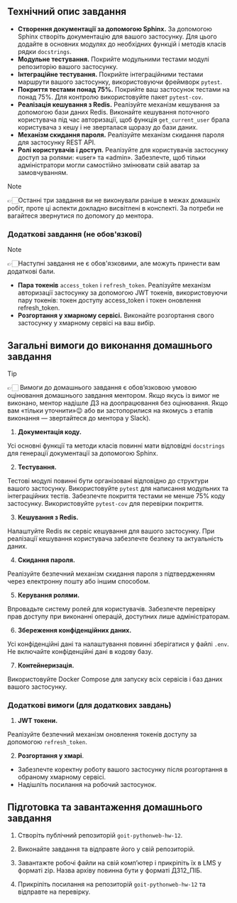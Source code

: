 ## Технічний опис завдання

- **Створення документації за допомогою Sphinx.** За допомогою Sphinx створіть
  документацію для вашого застосунку. Для цього додайте в основних модулях до
  необхідних функцій і методів класів рядки `docstrings`.
- **Модульне тестування.** Покрийте модульними тестами модулі репозиторію вашого
  застосунку.
- **Інтеграційне тестування.** Покрийте інтеграційними тестами маршрути вашого
  застосунку, використовуючи фреймворк `pytest`.
- **Покриття тестами понад 75%.** Покрийте ваш застосунок тестами на понад 75%.
  Для контролю використовуйте пакет `pytest-cov`.
- **Реалізація кешування з Redis.** Реалізуйте механізм кешування за допомогою
  бази даних Redis. Виконайте кешування поточного користувача під час
  авторизації, щоб функція `get_current_user` брала користувача з кешу і не
  зверталася щоразу до бази даних.
- **Механізм скидання пароля.** Реалізуйте механізм скидання пароля для
  застосунку REST API.
- **Ролі користувачів і доступ.** Реалізуйте для користувачів застосунку доступ
  за ролями: «user» та «admin». Забезпечте, щоб тільки адміністратори могли
  самостійно змінювати свій аватар за замовчуванням.

> [!NOTE]
>
> 👉🏻Останні три завдання ви не виконували раніше в межах домашніх робіт, проте
> ці аспекти докладно висвітлені в конспекті. За потреби не вагайтеся звернутися
> по допомогу до ментора.

### Додаткові завдання (не обов'язкові)

> [!NOTE]
>
> 👉🏻Наступні завдання не є обов'язковими, але можуть принести вам додаткові
> бали.

- **Пара токенів** `access_token` і `refresh_token`. Реалізуйте механізм
  авторизації застосунку за допомогою JWT токенів, використовуючи пару токенів:
  токен доступу access_token і токен оновлення refresh_token.
- **Розгортання у хмарному сервісі.** Виконайте розгортання свого застосунку у
  хмарному сервісі на ваш вибір.

## Загальні вимоги до виконання домашнього завдання

> [!TIP]
>
> 👉🏻 Вимоги до домашнього завдання є обов’язковою умовою оцінювання домашнього
> завдання ментором. Якщо якусь із вимог не виконано, ментор надішле ДЗ на
> доопрацювання без оцінювання. Якщо вам «тільки уточнити»😉 або ви
> застопорилися на якомусь з етапів виконання — звертайтеся до ментора у Slack).

1. **Документація коду.**

Усі основні функції та методи класів повинні мати відповідні `docstrings` для
генерації документації за допомогою Sphinx.

2. **Тестування.**

Тестові модулі повинні бути організовані відповідно до структури вашого
застосунку. Використовуйте `pytest` для написання модульних та інтеграційних
тестів. Забезпечте покриття тестами не менше 75% коду застосунку. Використовуйте
`pytest-cov` для перевірки покриття.

3. **Кешування з Redis.**

Налаштуйте Redis як сервіс кешування для вашого застосунку. При реалізації
кешування користувача забезпечте безпеку та актуальність даних.

4. **Скидання пароля.**

Реалізуйте безпечний механізм скидання пароля з підтвердженням через електронну
пошту або іншим способом.

5. **Керування ролями.**

Впровадьте систему ролей для користувачів. Забезпечте перевірку прав доступу при
виконанні операцій, доступних лише адміністраторам.

6. **Збереження конфіденційних даних.**

Усі конфіденційні дані та налаштування повинні зберігатися у файлі `.env`. Не
включайте конфіденційні дані в кодову базу.

7. **Контейнеризація.**

Використовуйте Docker Compose для запуску всіх сервісів і баз даних вашого
застосунку.

### Додаткові вимоги (для додаткових завдань)

1. **JWT токени.**

Реалізуйте безпечний механізм оновлення токенів доступу за допомогою
`refresh_token`.

2. **Розгортання у хмарі**.

- Забезпечте коректну роботу вашого застосунку після розгортання в обраному
  хмарному сервісі.
- Надішліть посилання на робочий застосунок.

## Підготовка та завантаження домашнього завдання

1. Створіть публічний репозиторій `goit-pythonweb-hw-12`.

2. Виконайте завдання та відправте його у свій репозиторій.

3. Завантажте робочі файли на свій комп’ютер і прикріпіть їх в LMS у форматі
   zip. Назва архіву повинна бути у форматі ДЗ12_ПІБ.

4. Прикріпіть посилання на репозиторій `goit-pythonweb-hw-12` та відправте на
   перевірку.
